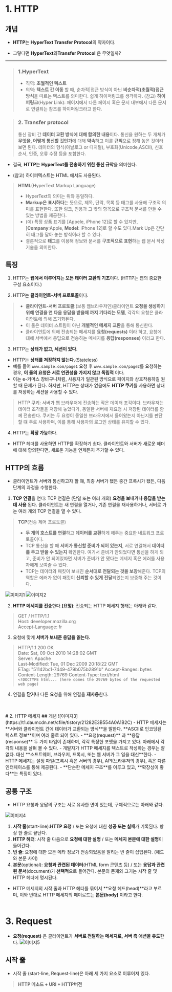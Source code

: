 # 1. HTTP
## 개념
- **HTTP**는 **HyperText Transfer Protocol**의 약자이다.

- 그렇다면 **HyperText**와**Transfer Protocol** 은 무엇일까?

---------------------------------------
>### 1.HyperText
>- 직역: **초월적인 텍스트**
>- 의역: **텍스트 간 이동** 할 때, 순차적|접근 방식이 아닌 **비순차적(초월적)접근 방식**을 따르는 텍스트를 의미한다. 쉽게 하이퍼링크를 생각하자. 
>(참고) **하이퍼링크**(Hyper Link): 페이지에서 다른 페이지 혹은 문서 내부에서 다른 문서로 연결되는 참조를 하이퍼링크라고 한다. 

>### 2. Transfer protocol
>통신 장비 간 **데이터 교환 방식에 대해 합의한 내용**이다. 
>통신을 원하는 두 개체가 **무엇을, 어떻게 통신할 것인가**에 대해 **약속**하고 이를 **규칙**으로 정해 놓은 것이라 보면 된다. 데이터의 형식(아날로그 or 디지털), 부호화(Unicode,ASCII), 신호 순서, 인증, 오류 수정 등을 포함한다. 

- 결국, **HTTP**는 **HyperText를 전송하기 위한 통신 규악**을 의미한다. 

- (참고) 하이퍼텍스트는 HTML 에서도 사용된다. 

>**HTML**(HyperText Markup Language)
>- HyperText의 의미는 위와 동일하다. 
>- **Markup은 표시하다**는 뜻으로, 제목, 단락, 목록 등 태그를 사용해 구조적 의미를 표현한다. 또한 링크, 인용과 그 밖의 항목으로 구조적 문서를 만들 수 있는 방법을 제공한다. 
>- (예) 특정 상품 표기를 [Appele, iPhone 12]로 할 수 있지만, [**Company**:Apple, **Model**: iPhone 12]로 할 수도 있다.Mark Up은 간단히 태그를 달아 놓는 방식이라 할 수 있다. 
>- 결론적으로 **태그**를 이용해 정보와 문서를 **구조적으로 표현**하는 웹 문서 작성 기술을 의미한다. 

## 특징

1. HTTP는 **웹에서 이루어지는 모든 데이터 교환의 기초**이다. (HTTP는 웹의 중요한 구성 요소이다.)

2. HTTP는 **클라이언트-서버 프로토콜**이다.

>- **클라이언트-서버 프로토콜**:(보통 웹브라우저인)클라이언트 **요청을 생성하기 위해 연결을 연 다음 응답을 받을때 까지 기다리는 모델**, 각각의 요청은 클라이언트에 의해 초기화된다. 
>- 이 둘은 데이터 스트림이 아닌 **개별적인 메세지 교환**을 통해 통신한다. 
>- 클라이언트에 의해 전송되는 메세지를  **요청(requests)** 이라 하고, 요청에 대해 서버에서 응답으로 전송하는 메세지를  **응답(responses)** 이라고 한다. 

3. HTTP는 **상태가 없고, 세션이 있다.**
- HTTP는 **상태를 저장하지 않는다.**(Stateless)
- 예를 들어 `www.sample.com/page1` 요청 후 `www.sample.com/page2`를 요청하는 경우, **이 둘의 요청은 서로 연관성을 가지지 않고 독립적** 이다. 
- 이는 e-커머스 장바구니처럼, 사용자가 일관된 방식으로 페이지와 상호작용하길 원할 때 문제가 된다. 하지만, HTTP는 상태가 없음에도 **HTTP 쿠키**를 사용하면 상태를 저장하는 세션을 사용할 수 있다. 

 >HTTP 쿠키: 서버가 웹 브라우저에 전송하는 작은 데이터 조각이다. 브라우저는 데이터 조각들을 저장해 놓았다가, 동일한 서버에 재요청 시 저장된 데이터를 함께 전송한다. 쿠키는 두 요청이 동일한 브라우저에서 들어왔는지 아닌지를 판단할 떄 주로 사용하며, 이를 통해 사용자의 로그인 상태를 유지할 수 있다. 

 4.  HTTP는 **확장 가능**하다. 
- HTTP 헤더를 사용하면 HTTP를 확장하기 쉽다. 클라이언트와 서버가 새로운 헤더에 대해 합의한다면, 새로운 기능을 언제든지 추가할 수 있다. 

## HTTP의 흐름
- 클라이언트가 서버와 통신하고자 할 떄, 최종 서버가 됐든 중간 프록시가 됐든, 다음 단계의 과정을 수행한다. 

1. **TCP 연결**을 연다: TCP 연결은 (단일 또는 여러 개의) **요청을 보내거나 응답을 받는 데 사용** 된다. 클라이언트는 새 연결을 열거나, 기존 연결을 재사용하거나, 서버로 가는 여러 개의 TCP 연결을 열 수 있다. 

> **TCP**(전송 제어 프로토콜)
> - **두 개의 호스트를 연결**하고 **데이터를 교환**하게 해주는 중요한 네트워크 프로토콜이다. 
>- TCP 통신을 할 때 **서버가 통신할 준비가 되어 있는지**, 서로 연결해서 **데이터를 주고 받을 수 있는지** 확인한다. 여기서 준비가 안되었다면 통신을 하게 되고, 준비가 안 되어있따면 서버가 준비가 안 됐다는 메세지 혹은 에러를 사용자에게 보여줄 수 있다. 
>- TCP는 데이터와 패킷이 보내진 **순서대로 전달되는 것을 보장**해준다. TCP의 역할은 에러가 없이 패킷이 **신뢰할 수 있게 전달**되었는지 보중해 주는 것이다. 

![이미지1](https://velog.velcdn.com/images%2Fbky373%2Fpost%2F71087631-74e0-450d-afee-7cc46610706c%2Fimage.png)
![이미지2](https://velog.velcdn.com/images%2Fbky373%2Fpost%2Fee09eac0-a44c-4086-ab40-b7d5c7de4248%2Fimage.png)

2. **HTTP 메세지를 전송**한다.**(요청)**: 전송되는 HTTP 메세지 형태는 아래와 같다. 
> GET / HTTP/1.1 <br />
> Host: developer.mozilla.org<br />
> Accept-Language: fr

3. 요청에 맞게 **서버가 보내준 응답을 읽는다.**
>HTTP/1.1 200 OK <br />
>Date: Sat, 09 Oct 2010 14:28:02 GMT<br />
>Server: Apache<br />
>Last-Modified: Tue, 01 Dec 2009 20:18:22 GMT<br />
>ETag: "51142bc1-7449-479b075b2891b"
>Accept-Ranges: bytes
>Content-Length: 29769
>Content-Type: text/html<br />
>`<!DOCTYPE html... (here comes the 29769 bytes of the requested web page)`

4. 연결을 **닫거나** 다른 요청을 위해 연결을 **재사용**한다.
<br />
<br />
# 2. HTTP 메세지
## 개념
![이미지3](https://t1.daumcdn.net/cfile/tistory/21282E3B554A0A1B2C)
- HTTP 메세지는 **서버와 클라이언트 간에 데이터가 교환되는 방식**을 말한다. **ASCII로 인코딩된 텍스트 정보**이며 여러 줄로 되어 있다. 
- **요청(request)** 과 **응답(response)** 두 가지 타입이 존재하며, 각각 특정한 포맷을 가지고 있다. 아래에서 각각의 내용을 살펴 볼 수 있다. 
- 개발자가 HTTP 메세지를 텍스트로 작성하는 경우는 잘 없다. 대신 **소프트웨어, 브라우저, 프록시, 또는 웹 서버가 그 일을 대신**한다. 
- HTTP 메세지는 설정 파일(프록시 혹은 서버의 경우), API(브라우저의 경우), 혹은 다른 인터페이스를 통해 제공된다. 
- **단순한 메세지 구조**를 이루고 있고, **확장성이 좋다**는 특징이 있다. 

## 공통 구조
- HTTP 요청과 응답의 구조는 서로 유사한 면이 있는데, 구체적으로는 아래와 같다. 

![이미지4](https://user-images.githubusercontent.com/49539592/135721043-123ddb7e-507d-4b43-8bdc-e91679e64621.png)
1. **시작 줄**(start-line):**HTTP 요청** / 또는 요청에 대한 **성공 또는 실패**가 기록된다. 항상 한 줄로 끝난다. 
2. **HTTP 헤더**: 시작 줄 다음으로 **요청에 대한 설명** / 또는 **메세지 본문에 대한 설명**이 들어간다. 
3. **빈 줄**: 요청에 대한 모든 메타 정보가 전송되었음을 알리는 빈 줄이 삽입된다. (헤드와 본문 사이)
4. **본문**(optional): **요청과 관련된 데이터**(HTML form 콘텐츠 등) / 또는 **응답과 관련된 문서**(document)가 **선택적**으로 들어간다. 본문의 존재와 크기는 시작 줄 및 HTTP 헤더에 명시된다. 

- HTTP 메세지의 시작 줄과 HTTP 헤더를 묶어서 **요청 헤드(head)**라고 부르며, 이와 반대로 HTTP 메세지의 페이로드는 **본문(body)** 이라고 한다. 
<br /><br />
# 3. Request
- **요청(request)** 은 클라이언트가 **서버로 전달하는 메세지로, 서버 측 애션을 유도**한다. 
![이미지5](https://user-images.githubusercontent.com/49539592/135721729-ada35ee3-0d72-4b6d-a846-49338737c89e.png)

## 시작 줄 
- 시작 줄 (start-line, Request-line)은 아래 세 가지 요소로 이루어져 있다. 
> **HTTP 메소드 + URI + HTTP버전**
